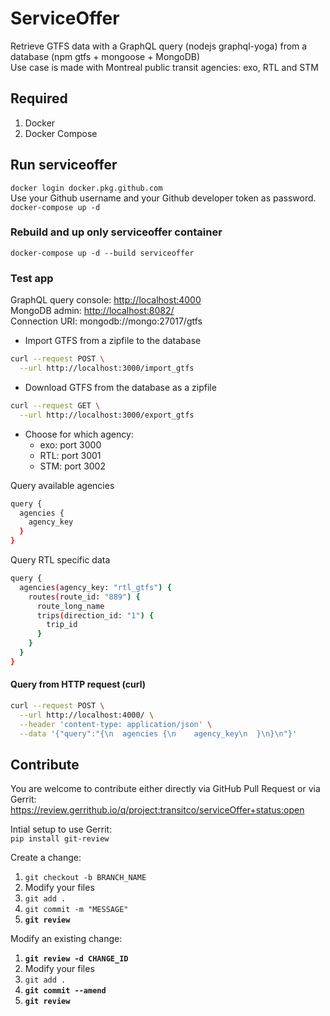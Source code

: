 # ServiceOffer

Retrieve GTFS data with a GraphQL query (nodejs graphql-yoga) from a database (npm gtfs + mongoose + MongoDB)  
Use case is made with Montreal public transit agencies: exo, RTL and STM

## Required

1. Docker
2. Docker Compose

## Run serviceoffer

`docker login docker.pkg.github.com`  
Use your Github username and your Github developer token as password.  
`docker-compose up -d`

### Rebuild and up only serviceoffer container

`docker-compose up -d --build serviceoffer`

### Test app

GraphQL query console: <http://localhost:4000>  
MongoDB admin: <http://localhost:8082/>  
Connection URI: mongodb://mongo:27017/gtfs

* Import GTFS from a zipfile to the database

```bash
curl --request POST \
  --url http://localhost:3000/import_gtfs
```

* Download GTFS from the database as a zipfile

```bash
curl --request GET \
  --url http://localhost:3000/export_gtfs
```

* Choose for which agency:
  * exo: port 3000
  * RTL: port 3001
  * STM: port 3002

Query available agencies

```bash
query {
  agencies {
    agency_key
  }
}
```

Query RTL specific data

```bash
query {
  agencies(agency_key: "rtl_gtfs") {
    routes(route_id: "889") {
      route_long_name
      trips(direction_id: "1") {
        trip_id
      }
    }
  }
}
```

#### Query from HTTP request (curl)

```bash
curl --request POST \
  --url http://localhost:4000/ \
  --header 'content-type: application/json' \
  --data '{"query":"{\n  agencies {\n    agency_key\n  }\n}\n"}'
```

## Contribute

You are welcome to contribute either directly via GitHub Pull Request or via Gerrit:
<https://review.gerrithub.io/q/project:transitco/serviceOffer+status:open>

Intial setup to use Gerrit:  
```pip install git-review```

Create a change:

1. ```git checkout -b BRANCH_NAME```
2. Modify your files
3. ```git add .```
4. ```git commit -m "MESSAGE"```
5. **```git review```**

Modify an existing change:

1. **```git review -d CHANGE_ID```**
2. Modify your files
3. ```git add .```
4. **```git commit --amend```**
5. **```git review```**
